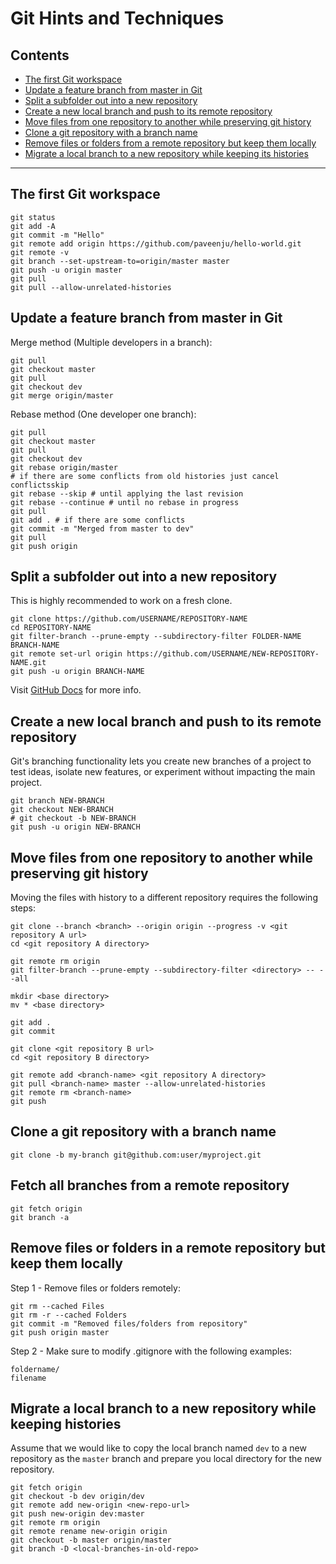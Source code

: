 # Git Hints and Techniques

## Contents

- [The first Git workspace](#git-01)
- [Update a feature branch from master in Git](#git-02)
- [Split a subfolder out into a new repository](#git-03)
- [Create a new local branch and push to its remote repository](#git-04)
- [Move files from one repository to another while preserving git history](#git-05)
- [Clone a git repository with a branch name](#git-06)
- [Remove files or folders from a remote repository but keep them locally](#git-07)
- [Migrate a local branch to a new repository while keeping its histories](#git-08)
---

## <a name="git-01"></a> The first Git workspace

```console
git status
git add -A
git commit -m "Hello"
git remote add origin https://github.com/paveenju/hello-world.git
git remote -v
git branch --set-upstream-to=origin/master master
git push -u origin master
git pull
git pull --allow-unrelated-histories
```

## <a name="git-02"></a> Update a feature branch from master in Git
Merge method (Multiple developers in a branch):
```console
git pull
git checkout master
git pull
git checkout dev
git merge origin/master
```
Rebase method (One developer one branch):
```console
git pull
git checkout master
git pull
git checkout dev
git rebase origin/master
# if there are some conflicts from old histories just cancel conflictsskip
git rebase --skip # until applying the last revision
git rebase --continue # until no rebase in progress
git pull
git add . # if there are some conflicts
git commit -m "Merged from master to dev"
git pull
git push origin
```

## <a name="git-03"></a> Split a subfolder out into a new repository
This is highly recommended to work on a fresh clone.
```console
git clone https://github.com/USERNAME/REPOSITORY-NAME
cd REPOSITORY-NAME
git filter-branch --prune-empty --subdirectory-filter FOLDER-NAME BRANCH-NAME
git remote set-url origin https://github.com/USERNAME/NEW-REPOSITORY-NAME.git
git push -u origin BRANCH-NAME
```
Visit [GitHub Docs](https://docs.github.com/en/get-started/using-git/splitting-a-subfolder-out-into-a-new-repository) for more info.

## <a name="git-04"></a> Create a new local branch and push to its remote repository
Git's branching functionality lets you create new branches of a project to test ideas, isolate new features, or experiment without impacting the main project.
```console
git branch NEW-BRANCH
git checkout NEW-BRANCH
# git checkout -b NEW-BRANCH
git push -u origin NEW-BRANCH
```

## <a name="git-05"></a> Move files from one repository to another while preserving git history

Moving the files with history to a different repository requires the following steps:

```console
git clone --branch <branch> --origin origin --progress -v <git repository A url>
cd <git repository A directory>

git remote rm origin
git filter-branch --prune-empty --subdirectory-filter <directory> -- --all

mkdir <base directory>
mv * <base directory>

git add .
git commit

git clone <git repository B url>
cd <git repository B directory>

git remote add <branch-name> <git repository A directory>
git pull <branch-name> master --allow-unrelated-histories
git remote rm <branch-name>
git push
```

## <a name="git-06"></a> Clone a git repository with a branch name

```console
git clone -b my-branch git@github.com:user/myproject.git
```

## <a name="git-06"></a> Fetch all branches from a remote repository

```console
git fetch origin
git branch -a
```

## <a name="git-07"></a> Remove files or folders in a remote repository but keep them locally

Step 1 - Remove files or folders remotely:
```console
git rm --cached Files
git rm -r --cached Folders
git commit -m "Removed files/folders from repository"
git push origin master
```
Step 2 - Make sure to modify .gitignore with the following examples:
```console
foldername/
filename
```

## <a name="git-08"></a> Migrate a local branch to a new repository while keeping histories

Assume that we would like to copy the local branch named `dev` to a new repository as the `master` branch and prepare you local directory for the new repository. 

```console
git fetch origin
git checkout -b dev origin/dev
git remote add new-origin <new-repo-url>
git push new-origin dev:master
git remote rm origin
git remote rename new-origin origin
git checkout -b master origin/master
git branch -D <local-branches-in-old-repo>
```
